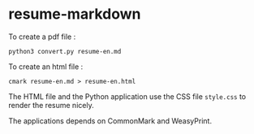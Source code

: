# resume-markdown

To create a pdf file :

```
python3 convert.py resume-en.md
```

To create an html file :

```
cmark resume-en.md > resume-en.html
```

The HTML file and the Python application use the CSS file `style.css` to render the resume nicely.

The applications depends on CommonMark and WeasyPrint.
